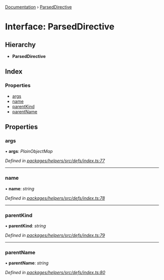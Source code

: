 [Documentation](../README.md) › [ParsedDirective](parseddirective.md)

# Interface: ParsedDirective

## Hierarchy

* **ParsedDirective**

## Index

### Properties

* [args](parseddirective.md#args)
* [name](parseddirective.md#name)
* [parentKind](parseddirective.md#parentkind)
* [parentName](parseddirective.md#parentname)

## Properties

###  args

• **args**: *PlainObjectMap*

*Defined in [packages/helpers/src/defs/index.ts:77](https://github.com/badbatch/graphql-box/blob/f858dbf/packages/helpers/src/defs/index.ts#L77)*

___

###  name

• **name**: *string*

*Defined in [packages/helpers/src/defs/index.ts:78](https://github.com/badbatch/graphql-box/blob/f858dbf/packages/helpers/src/defs/index.ts#L78)*

___

###  parentKind

• **parentKind**: *string*

*Defined in [packages/helpers/src/defs/index.ts:79](https://github.com/badbatch/graphql-box/blob/f858dbf/packages/helpers/src/defs/index.ts#L79)*

___

###  parentName

• **parentName**: *string*

*Defined in [packages/helpers/src/defs/index.ts:80](https://github.com/badbatch/graphql-box/blob/f858dbf/packages/helpers/src/defs/index.ts#L80)*
